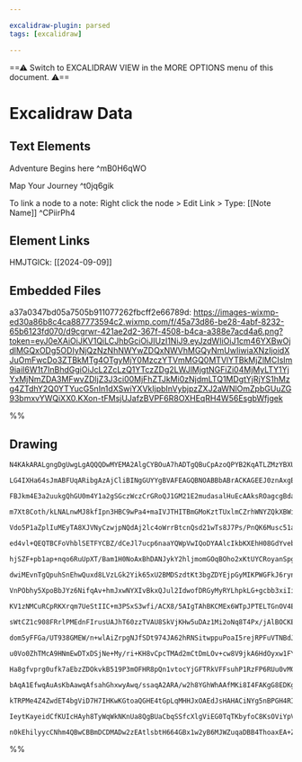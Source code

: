 ```yaml
---

excalidraw-plugin: parsed
tags: [excalidraw]

---
```

==⚠  Switch to EXCALIDRAW VIEW in the MORE OPTIONS menu of this document. ⚠==


# Excalidraw Data
## Text Elements
Adventure Begins here ^mB0H6qWO

Map Your Journey ^t0jq6gik

To link a node to a note:
Right click the node >
Edit Link >
Type: [[Note Name]] ^CPiirPh4

## Element Links
HMJTGlCk: [[2024-09-09]]

## Embedded Files
a37a0347bd05a7505b911077262fbcff2e66789d: https://images-wixmp-ed30a86b8c4ca887773594c2.wixmp.com/f/45a73d86-be28-4abf-8232-65b6123fd070/d9cgrwr-421ae2d2-367f-4508-b4ca-a388e7acd4a6.png?token=eyJ0eXAiOiJKV1QiLCJhbGciOiJIUzI1NiJ9.eyJzdWIiOiJ1cm46YXBwOjdlMGQxODg5ODIyNjQzNzNhNWYwZDQxNWVhMGQyNmUwIiwiaXNzIjoidXJuOmFwcDo3ZTBkMTg4OTgyMjY0MzczYTVmMGQ0MTVlYTBkMjZlMCIsIm9iaiI6W1t7InBhdGgiOiJcL2ZcLzQ1YTczZDg2LWJlMjgtNGFiZi04MjMyLTY1YjYxMjNmZDA3MFwvZDljZ3J3ci00MjFhZTJkMi0zNjdmLTQ1MDgtYjRjYS1hMzg4ZTdhY2Q0YTYucG5nIn1dXSwiYXVkIjpbInVybjpzZXJ2aWNlOmZpbGUuZG93bmxvYWQiXX0.KXon-tFMsjUJafzBVPF6R8OXHEqRH4W56EsgbWfjgek

%%
## Drawing
```compressed-json
N4KAkARALgngDgUwgLgAQQQDwMYEMA2AlgCYBOuA7hADTgQBuCpAzoQPYB2KqATLZMzYBXUtiRoIACyhQ4zZAHoFAc0JRJQgEYA6bGwC2CgF7N6hbEcK4OCtptbErHALRY8RMpWdx8Q1TdIEfARcZgRmBShcZQUebTiATho6IIR9BA4oZm4AbXAwUDAi6HhxdEDsKI5lYOSiyEYWdi40AEYABgB2fmLG1k4AOU4xblaANgBmToBWBMn26Z7IQg5i

LG4IXHa64sJmABFUqARibgAzAjCliBINgGUYYgBVAFEAGQBNOABBbABrACKAGEEJ0znAxgBHZwfHaQM6EfD4O6wWoSQQeOEQZhQUhsP4IADqJHU3D4+QEuPxCBRMDR6Axt2ueL8kg44WybWubDguGwahgo3a7Wu1hqZRFFIgmG4zlaPAAHNpFlLBWhnBMpvEACw8VoKmbXHF4glAtj4NikDYAYlaCU6rWwPCxmj5f2ULNWZotVok1s0PDOPE0mix

FBJkm4E3a2uukgQhGU0m4Y1a2gSGczWczCrGRoQJ1GM21E2mudasalHuEcAAksROagcgBda5ncjpevcDhCJHM4SrdnMRuFeolRBRikAX2umgHxBewXSmUbeXqBQpxVgE4kx0wUDhu1OEn0ACF2gAJKGEgDyEE3M83o7HtwkhOIynagKeAAUbwCXj+AAtAEAU0H9sDGN5pkPSBtzKTZSDxKgHwpVspSEOBiFwY5j1QVoHXtVp5W1ToEnaBJriIDg/

m7Xt8Coth/kLNALnwMJ8kfIpn3HBC9wPa4+maIVJTHITBmGMoKztTUxlmCZrhWNYZQkXBWixPZDmCXDzkuBBFLwiAz0va87zbRFkVRBDGVOI0qQJYliFJNByTHY1qVpelsXNJkpRZJMh0bVpuV5flYBE0VqnpUTihU1BnAVaZtBLDN2gmHhZh4TpOgmSsxzVeKJn1bROl1fVDSldzTXNS0bTtB0nRdN1qyEL0at9dBcWsZheUCTIwwjMkCO0A0Eg

Vdo5P1aZplIuMEyTA8XJVNyCzwjpNQdAj2lc4oWrrBtcnQsd21wTs8J7Ps/PnQK6Musc51ahclwyLJDuuTDsJ0tpCM2nhSMzKiVlotALoYqULWYvC2KuKUzk4KA7kIIwyh4GL4XhgAxU7EQK4KpX4jZvmIRhMhEBBUFPBB/GYVB40CLFyAoAAVLBFvQImSagMmKaplYabppBrn474iGUFp0DETImCxRooHMAgRcTcWjJIYhamuPRMlwFYmC7CQHm

ed4vl+QEQTBCFoVhblSETFYCBZ/dCeJl7ucp6naaYQWpVwIQoDYAAlcIkbKXEhH08GdYvebkzaeJpk4noePgjYKiqcUZaYfpxYVHaGkz5ohg4EY2m1BIeDGbVErGXOblWdZVOdRSDiOFjUGh8OX0Mi8AFkACkmYAcXwIFaPMpFPOsnzbMq+yiUGly7JNGkrI2GyGeEAKOVGEK+QFCLvaiiVrjijU4krzoDTLHgJgSaYJjGSjVVlVHtTjktiLGTox

hjSZF+pb1ap+nqo6RuUpXT/Bam1H0NoAxBhDANJykY2hljmomGOqBOho2xKtUYCRoyanSpg64e16yriOsUE6Z1bpgzHJ6YgN00DPjgqUSc9QuLFAeqsRcaQXqrifJuZhO5Oqs1gjcQyUB2gACtIRjFULRB8SwNzrmWIZd8n5vx/gAsBUC4FILQVEcnVSSE2AoXXFONC70sI4VbgRYBJEyIUUBjRDYOQcioz+s4CiniEjNmbFiCGBIoZ6QTvkJOLD

dwiMEvnTgQpuhSnEhwQuxd8LVzLGk2Yik65xU2BMDSzdtKt3bgZDYEjpGyMIKPWGFkJ6rynliKqc9EFkj/gSGp6I6n9lZAw/CO8wq42FJFdOaAsFxTTNMToepZgKgVOMeUhEFTXAKnKBIr8Mrv3GF/H+CkZ5LwAR1CAtoiKNVnM1OheyYGBmDKGa44YmloAVAkEaZEy6JWmbmQiqCFrcGmFgsINib7EWvtqbaxCWT7TIW2DsCA9aoFBp0wcW8Qb0

VnPObhy5XpoBbJYz6NifqAv+hmJxwNYXIvBkxQJul2IdwofDRGyMyRYLhpkLG+gcbb3xiIiQ3dcBwFQB8YQpAAA6HBe4CvZIKZklAHZswgNy3l/KRCoFFSIcVWJhai2VpLY4VoomkDlu4RWYsNisuIGrL2Y5NZRB1qQGFEAe79yHiPLElpbYcHtpy9Acq+UCqVWKhAErva+wDkHelaBQ7UsgNRBAUc0FszTBlEJ3F8bhPQLgYxVBdVZ2+TXBJSSp

KV1zNMCuRCpRKXrqm7UeStIIC+m3PSxS3wfi/ACX8/5AIgTAhBKCMEx6WTpJPTELTGnOV4EOtpDIOlXS6YinpUoeS73Cm0AZB8hmoBGVGCYI0Fj2mFDwW+xEMlP3VOXToOo9SXyHecoBRzQH3VOfOK96B/SXPgTc+eqBN3322nqTZP9ZiPzHPGWN3zX5jQvjMHON874P3zK3PU18HSYIrKCmspC3qwyhTCuFU6EXDm4Ew3iZJpwosemi3h6GxwfW

sWtCZ1c908FRrlPMEdnFIrusUAJhT60zzTVAU8SkVjKHw5uDAz1Mi2oNq8T4Px/jAlBOCKEMJDwQGUDy7gCyRNw2wEIRsnjtALArDMh+YwxijQmcRYjUoMjEH46sQTwn1yiZ4eJrufdB7D0qY51TcB1OKIgFpnTsp2j6Zzs8nKPzgUKlIgaSzY58ChCgGafQrKZAnB/GwFYbNsNuSiHq746b4y4HOqSsc1n8vIUK4ZNNyEsRwAyyuXIm41zrjRkU

dom5yFFGa/UT938GMEW/n+wlAiZrpgNJfSDt974JA62hRNSitwppuPoaI5rejRPFuVTNBdJLcBytqCucxf6lqyRsXAPbS35JrVxqlDb0AKgANJvAvMQBIkju5YgROPFeEhJB8g0PTIdjkR14xy0vcd3lB1Ts3nhrkc7Qp7yXVgsU0Vj6yhM8FlZGV5TTDtMKO0izZTalmOmYFCG8FTDStlS97UbTCnp9sE5ECzm093OQDgPU00vQQSO7+jzowrOI

u0Vo0ZhTMcA9HNmEwDTxDSjNe+My/ri+KH8vCpcTMAd2mCtDmLOv+cw8V9jkA6HdOyxw1FYmMVNj11R2ttiiL2PIpryNQNqGMUhpSmGOWcKBYkIgOz1RPuImhVVqYWxcqdE0MQBYuAZgLE0AkIX2Vy6Bk0NgM4QYEAmYvgkaebl3BlG62AUH9RWhzaKOwsJQjoCRPiRtskDHtsSSLmUHOepUwUQ0y+U7qkxhVpbkE27pbDJAh/IQQgpAfySErb2i

Ha8gfvprg0ufk7aEbzZDOkvkB519P3mOFHR8pQn1vtocYjGFTRkVFFsuhP1RzFP6RUu0vMGvNMzT6B16Gq3o4fex6j6DmwJXI85IK8A5zaAVxdCkRdBpQ46fLoIdC/I4Ilzai6h3wXw1wkIHS66QqnQh5u44b0Izpm6QCcJPTOZW5YoYRWJ260YMZlwZQLBxJxau4SCuJDDHCoADC4G+L+Lko3Ze40qZB0ooyMqYzYz4C4xCweoQCAC8G4AFy7TM

bAqA1EfwqAuAsKbAawqAfsahGhxwyAwq/ssaqA2ARA/w2h8YGhWhAAfMKi8I4FAKgG8EDKgLYRwEzKUGgOweTFwekAzFKtIYocoS4eoRwJoeTDoaEWwPoYYcYaYeYKoeoOTGETYXYQ4U4S4W4R4YgJijkN4ZwdwX4lIfuIasrMEGcAJHXnqvLPgKUSUjyFiJatrOyDaobjQsUC6v4O6o7BIPIUESoboSkREUoVETERwEYQtCYWYYkZYUMa4WkWoB

kTRPMe4Z4ZwdET4bgViD7H7IHKwKGtoaQGHE4tGpLqMHHJxOAEdJsHAHACiNYg5nBPGH4RIKLMmD0AwIQAgBQKeL/lAoAk+hnkCWcDsBANpkhC9LWMcPoCiLsqzk+sAscvkGCSIH1FAFCWkL8czg+vCQAS+tcsieCWiRifoBjNUj9hOlDsUESZCdCbCdSMDiATtCiRCeJnSbPCvlSZADSWyWkP7Ovt0iXiycSdCTeAjouvhMutSaibSWkBjGIayh

IeytKayeidCfKUIcHAyh8TyWqWkNKnUa8QgBUaCbqSSfcXlgViEG0TqTKbyfoC8KsOViYpVmdumqCcwNgHiEiAABrfLTBxDZTTQoETITQZTLQCBenmj4CwhoA/JKiHbjAGhFQmYEQfFGBsAGCPENAEBhznEVgMEPyJQ/JyQ5wKjzbCmyn6D8mPTdIQB0KgkegkDCH4Fa4kCPo8SnjmiGTWhAgJB9l9kYwYxYiBzKC9hpo2gvD7BTlTlDn3gV62mq

n0kEhilyycCNhm4QBwCBBmDCDMADw2zEAtlsbtH664GBx1w2yB6MJWZuqaDBB4ThoaxEA+ZhpHERoQBuovGHHHFzq+xRrcDhoVl2CSIICVDMB3BupwDdzhGOm4D3n8EIDgBcT+bB4jjmJThAA===
```
%%